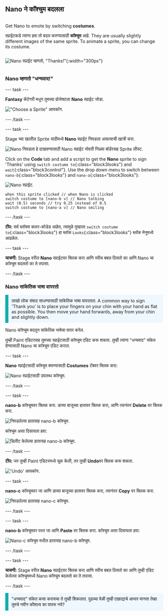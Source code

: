 ## Nano ने कॉश्चुम बदलला

<div style="display: flex; flex-wrap: wrap">
<div style="flex-basis: 200px; flex-grow: 1; margin-right: 15px;">

Get Nano to emote by switching **costumes**.

स्प्राईटकडे त्यांना हवा तो बदल करण्यासाठी **कॉश्चुम** आहे. They are usually slightly different images of the same sprite. To animate a sprite, you can change its costume.

</div>
<div>

![Nano स्प्राईट म्हणतो, "Thanks!"](images/nano-step-2.png){:width="300px"}

</div>
</div>

### Nano म्हणतो "धन्यवाद!"

--- task ---

**Fantasy** कॅटेगरी मधून तुमच्या प्रोजेक्टला **Nano** स्प्राईट जोडा.

!["Choose a Sprite" आयकॉन.](images/choose-sprite-menu.png)

--- /task ---

--- task ---

Stage च्या खालील Sprite यादीमध्ये **Nano** स्प्राईट निवडला असल्याची खात्री करा.

![Nano निवडला हे दाखवण्यासाठी Nano स्प्राईट भोवती निळ्या बॉर्डरसह Sprite लीस्ट.](images/nano-selected.png)

Click on the **Code** tab and add a script to get the **Nano** sprite to sign 'Thanks' using `switch costume to`{:class="block3looks"} and `wait`{:class="block3control"}. Use the drop down menu to switch between `nano-b`{:class="block3looks"} and `nano-a`{:class="block3looks"}:

![Nano स्प्राईट.](images/nano-sprite.png)

```blocks3
when this sprite clicked // when Nano is clicked
switch costume to [nano-b v] // Nano talking
wait (0.5) seconds // try 0.25 instead of 0.5
switch costume to [nano-a v] // Nano smiling
```
--- /task ---

**टीप:** सर्व ब्लॉक्स कलर-कोडेड आहेत, त्यामुळे तुम्हाला `switch costume to`{:class="block3looks"} हा ब्लॉक `Looks`{:class="block3looks"} ब्लॉक मेनूमध्ये आढळेल.

--- task ---

**चाचणी:** Stage वरील **Nano** स्प्राईटवर क्लिक करा आणि स्पीच बबल दिसतो का आणि Nano चा कॉश्चुम बदलतो का ते तपासा.

--- /task ---

### Nano सांकेतिक भाषा वापरतो

<p style="border-left: solid; border-width:10px; border-color: #0faeb0; background-color: aliceblue; padding: 10px;">लाखो लोक संवाद साधण्यासाठी सांकेतिक भाषा वापरतात. A common way to sign 'Thank you' is to place your fingers on your chin with your hand as flat as possible. You then move your hand forwards, away from your chin and slightly down. 
</p>

<!-- Add a video of someone signing -->

Nano कॉश्चुम बदलून सांकेतिक भाषेचा वापर करेल.

तुम्ही Paint एडिटरसह तुमच्या स्प्राईटसाठी कॉश्चुम एडिट करू शकता. तुम्ही त्यांना "धन्यवाद" संकेत देण्यासाठी Nano चा कॉश्चुम एडिट कराल.

--- task ---

**Nano** स्प्राईटसाठी कॉश्चुम बघण्यासाठी **Costumes** टॅबवर क्लिक करा:

![Nano स्प्राईटसाठी उपलब्ध कॉश्चुम.](images/nano-costumes.png)

--- /task ---

--- task ---

**nano-b** कॉश्चुमवर क्लिक करा. डाव्या बाजूच्या हातावर क्लिक करा, आणि त्यानंतर **Delete** वर क्लिक करा.

![निवडलेल्या हातासह nano-b कॉश्चुम.](images/nano-arm-selected.png)

कॉश्चुम असा दिसायला हवा:

![डिलीट केलेल्या हातासह nano-b कॉश्चुम.](images/nano-arm-deleted.png)

--- /task ---

**टीप:** जर तुम्ही Paint एडिटरमध्ये चूक केली, तर तुम्ही **Undo**वर क्लिक करू शकता.

!['Undo' आयकॉन.](images/nano-undo.png)

--- task ---

**nano-c** कॉश्चुमवर जा आणि डाव्या बाजूच्या हातावर क्लिक करा, त्यानंतर **Copy** वर क्लिक करा.

![निवडलेल्या हातासह nano-c कॉश्चुम.](images/nano-c-arm-selected.png)

--- /task ---

--- task ---

**nano-b** कॉश्चुमवर परत जा आणि **Paste** वर क्लिक करा. कॉश्चुम असा दिसायला हवा:

![Nano-c कॉश्चुम मधील हातासह nano-b कॉश्चुम.](images/nano-b-new-arm.png)

--- /task ---

--- task ---

**चाचणी:** Stage वरील **Nano** स्प्राईटवर क्लिक करा आणि स्पीच बबल दिसतो का आणि तुम्ही एडिट केलेल्या कॉश्चुममध्ये Nano कॉश्चुम बदलतो का ते तपासा.

--- /task ---

<p style="border-left: solid; border-width:10px; border-color: #0faeb0; background-color: aliceblue; padding: 10px;">"धन्यवाद" संकेत कसा करायचा ते तुम्ही शिकलात. पुढच्या वेळी तुम्ही एखाद्याचे आभार मानता तेव्हा तुमचे नवीन कौशल्य का वापरू नये?
</p>

